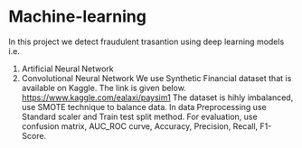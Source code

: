 # Machine-learning
In this project we detect fraudulent trasantion using deep learning models i.e.
1. Artificial Neural Network
2. Convolutional Neural Network
We use Synthetic Financial dataset that is available on Kaggle. 
The link is given below.
https://www.kaggle.com/ealaxi/paysim1
The dataset is hihly imbalanced, use SMOTE technique to balance data.
In data Preprocessing use Standard scaler and Train test split method.
For evaluation, use confusion matrix, AUC_ROC curve, Accuracy, Precision, Recall, F1-Score.
